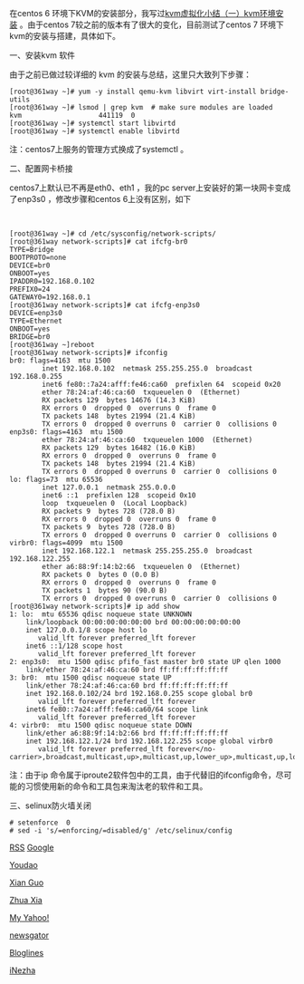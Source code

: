 
 




 在centos 6 环境下KVM的安装部分，我写过[kvm虚拟化小结（一）kvm环境安装](http://www.361way.com/kvm-summary-env/2832.html) 。由于centos 7较之前的版本有了很大的变化，目前测试了centos 7 环境下kvm的安装与搭建，具体如下。


 一、安装kvm 软件






 由于之前已做过较详细的 kvm 的安装与总结，这里只大致列下步骤：









```
[root@361way ~]# yum -y install qemu-kvm libvirt virt-install bridge-utils
[root@361way ~]# lsmod | grep kvm  # make sure modules are loaded
kvm                   441119  0
[root@361way ~]# systemctl start libvirtd
[root@361way ~]# systemctl enable libvirtd 
```




 注：centos7上服务的管理方式换成了systemctl 。





 二、配置网卡桥接



 centos7上默认已不再是eth0、eth1 ，我的pc server上安装好的第一块网卡变成了enp3s0 ，修改步骤和centos 6上没有区别，如下

  






```
[root@361way ~]# cd /etc/sysconfig/network-scripts/
[root@361way network-scripts]# cat ifcfg-br0
TYPE=Bridge
BOOTPROTO=none
DEVICE=br0
ONBOOT=yes
IPADDR0=192.168.0.102
PREFIX0=24
GATEWAY0=192.168.0.1
[root@361way network-scripts]# cat ifcfg-enp3s0
DEVICE=enp3s0
TYPE=Ethernet
ONBOOT=yes
BRIDGE=br0
[root@361way ~]reboot
[root@361way network-scripts]# ifconfig
br0: flags=4163  mtu 1500
        inet 192.168.0.102  netmask 255.255.255.0  broadcast 192.168.0.255
        inet6 fe80::7a24:afff:fe46:ca60  prefixlen 64  scopeid 0x20
        ether 78:24:af:46:ca:60  txqueuelen 0  (Ethernet)
        RX packets 129  bytes 14676 (14.3 KiB)
        RX errors 0  dropped 0  overruns 0  frame 0
        TX packets 148  bytes 21994 (21.4 KiB)
        TX errors 0  dropped 0 overruns 0  carrier 0  collisions 0
enp3s0: flags=4163  mtu 1500
        ether 78:24:af:46:ca:60  txqueuelen 1000  (Ethernet)
        RX packets 129  bytes 16482 (16.0 KiB)
        RX errors 0  dropped 0  overruns 0  frame 0
        TX packets 148  bytes 21994 (21.4 KiB)
        TX errors 0  dropped 0 overruns 0  carrier 0  collisions 0
lo: flags=73  mtu 65536
        inet 127.0.0.1  netmask 255.0.0.0
        inet6 ::1  prefixlen 128  scopeid 0x10
        loop  txqueuelen 0  (Local Loopback)
        RX packets 9  bytes 728 (728.0 B)
        RX errors 0  dropped 0  overruns 0  frame 0
        TX packets 9  bytes 728 (728.0 B)
        TX errors 0  dropped 0 overruns 0  carrier 0  collisions 0
virbr0: flags=4099  mtu 1500
        inet 192.168.122.1  netmask 255.255.255.0  broadcast 192.168.122.255
        ether a6:88:9f:14:b2:66  txqueuelen 0  (Ethernet)
        RX packets 0  bytes 0 (0.0 B)
        RX errors 0  dropped 0  overruns 0  frame 0
        TX packets 1  bytes 90 (90.0 B)
        TX errors 0  dropped 0 overruns 0  carrier 0  collisions 0
[root@361way network-scripts]# ip add show
1: lo:  mtu 65536 qdisc noqueue state UNKNOWN
    link/loopback 00:00:00:00:00:00 brd 00:00:00:00:00:00
    inet 127.0.0.1/8 scope host lo
       valid_lft forever preferred_lft forever
    inet6 ::1/128 scope host
       valid_lft forever preferred_lft forever
2: enp3s0:  mtu 1500 qdisc pfifo_fast master br0 state UP qlen 1000
    link/ether 78:24:af:46:ca:60 brd ff:ff:ff:ff:ff:ff
3: br0:  mtu 1500 qdisc noqueue state UP
    link/ether 78:24:af:46:ca:60 brd ff:ff:ff:ff:ff:ff
    inet 192.168.0.102/24 brd 192.168.0.255 scope global br0
       valid_lft forever preferred_lft forever
    inet6 fe80::7a24:afff:fe46:ca60/64 scope link
       valid_lft forever preferred_lft forever
4: virbr0:  mtu 1500 qdisc noqueue state DOWN
    link/ether a6:88:9f:14:b2:66 brd ff:ff:ff:ff:ff:ff
    inet 192.168.122.1/24 brd 192.168.122.255 scope global virbr0
       valid_lft forever preferred_lft forever</no-carrier>,broadcast,multicast,up>,multicast,up,lower_up>,multicast,up,lower_up>,up,lower_up>,broadcast,multicast>,loopback,running>,broadcast,running,multicast>,broadcast,running,multicast>
```




 注：由于ip 命令属于iproute2软件包中的工具，由于代替旧的ifconfig命令，尽可能的习惯使用新的命令和工具包来淘汰老的软件和工具。








 三、selinux防火墙关闭










```
# setenforce  0
# sed -i 's/=enforcing/=disabled/g' /etc/selinux/config
```





















 [RSS](http://www.361way.com/feed)
[Google](http://fusion.google.com/add?feedurl=http://www.361way.com/feed)

[Youdao](http://reader.youdao.com/#url=http://www.361way.com/feed)

[Xian Guo](http://www.xianguo.com/subscribe.php?url=http://www.361way.com/feed)

[Zhua Xia](http://www.zhuaxia.com/add_channel.php?url=http://www.361way.com/feed)

[My Yahoo!](http://add.my.yahoo.com/rss?url=http://www.361way.com/feed)

[newsgator](http://www.newsgator.com/ngs/subscriber/subfext.aspx?url=http://www.361way.com/feed)

[Bloglines](http://www.bloglines.com/sub/http://www.361way.com/feed)

[iNezha](http://inezha.com/add?url=http://www.361way.com/feed)











